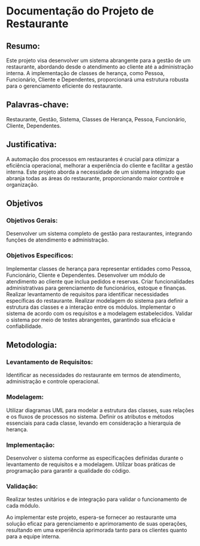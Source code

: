 # Documentação do Projeto de Restaurante

## Resumo:
Este projeto visa desenvolver um sistema abrangente para a gestão de um restaurante, abordando desde o atendimento ao cliente até a administração interna. A implementação de classes de herança, como Pessoa, Funcionário, Cliente e Dependentes, proporcionará uma estrutura robusta para o gerenciamento eficiente do restaurante.

## Palavras-chave:
Restaurante, Gestão, Sistema, Classes de Herança, Pessoa, Funcionário, Cliente, Dependentes.

## Justificativa:
A automação dos processos em restaurantes é crucial para otimizar a eficiência operacional, melhorar a experiência do cliente e facilitar a gestão interna. Este projeto aborda a necessidade de um sistema integrado que abranja todas as áreas do restaurante, proporcionando maior controle e organização.

## Objetivos 

### Objetivos Gerais:
Desenvolver um sistema completo de gestão para restaurantes, integrando funções de atendimento e administração.

### Objetivos Específicos:

Implementar classes de herança para representar entidades como Pessoa, Funcionário, Cliente e Dependentes.
Desenvolver um módulo de atendimento ao cliente que inclua pedidos e reservas.
Criar funcionalidades administrativas para gerenciamento de funcionários, estoque e finanças.
Realizar levantamento de requisitos para identificar necessidades específicas do restaurante.
Realizar modelagem do sistema para definir a estrutura das classes e a interação entre os módulos.
Implementar o sistema de acordo com os requisitos e a modelagem estabelecidos.
Validar o sistema por meio de testes abrangentes, garantindo sua eficácia e confiabilidade.

## Metodologia:

### Levantamento de Requisitos:

Identificar as necessidades do restaurante em termos de atendimento, administração e controle operacional.

### Modelagem:

Utilizar diagramas UML para modelar a estrutura das classes, suas relações e os fluxos de processos no sistema.
Definir os atributos e métodos essenciais para cada classe, levando em consideração a hierarquia de herança.

### Implementação:

Desenvolver o sistema conforme as especificações definidas durante o levantamento de requisitos e a modelagem.
Utilizar boas práticas de programação para garantir a qualidade do código.

### Validação:

Realizar testes unitários e de integração para validar o funcionamento de cada módulo.

Ao implementar este projeto, espera-se fornecer ao restaurante uma solução eficaz para gerenciamento e aprimoramento de suas operações, resultando em uma experiência aprimorada tanto para os clientes quanto para a equipe interna.